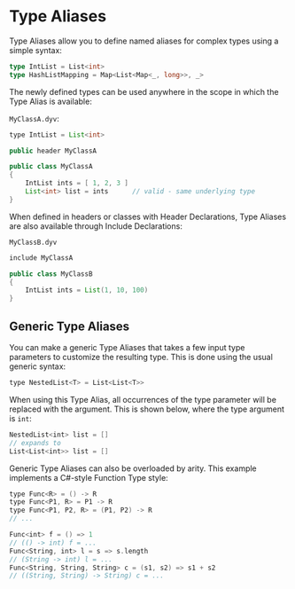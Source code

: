 # Type Aliases

Type Aliases allow you to define named aliases for complex types using a simple syntax:

```scala
type IntList = List<int>
type HashListMapping = Map<List<Map<_, long>>, _>
```

The newly defined types can be used anywhere in the scope in which the Type Alias is available:

`MyClassA.dyv`:
```java
type IntList = List<int>

public header MyClassA

public class MyClassA
{
    IntList ints = [ 1, 2, 3 ]
    List<int> list = ints      // valid - same underlying type
}
```

When defined in headers or classes with Header Declarations, Type Aliases are also available through Include Declarations:

`MyClassB.dyv`
```java
include MyClassA

public class MyClassB
{
    IntList ints = List(1, 10, 100)
}
```

## Generic Type Aliases

You can make a generic Type Aliases that takes a few input type parameters to customize the resulting type. This is done using the usual generic syntax:

```swift
type NestedList<T> = List<List<T>>
```

When using this Type Alias, all occurrences of the type parameter will be replaced with the argument. This is shown below, where the type argument is `int`:

```swift
NestedList<int> list = []
// expands to
List<List<int>> list = []
```

Generic Type Aliases can also be overloaded by arity. This example implements a C#-style Function Type style:

```swift
type Func<R> = () -> R
type Func<P1, R> = P1 -> R
type Func<P1, P2, R> = (P1, P2) -> R
// ...

Func<int> f = () => 1
// (() -> int) f = ...
Func<String, int> l = s => s.length
// (String -> int) l = ...
Func<String, String, String> c = (s1, s2) => s1 + s2
// ((String, String) -> String) c = ...
```
